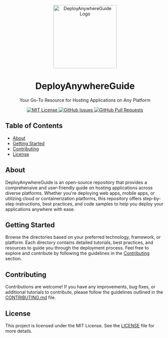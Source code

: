 <p align="center">
  <img src="repository_logo.png" alt="DeployAnywhereGuide Logo" width="200" />
</p>

<h1 align="center">DeployAnywhereGuide</h1>

<p align="center">Your Go-To Resource for Hosting Applications on Any Platform</p>

<p align="center">
  <a href="LICENSE">
    <img src="https://img.shields.io/badge/license-MIT-blue.svg" alt="MIT License" />
  </a>
  <a href="https://github.com/CodePuzzler/DeployAnywhereGuide/issues">
    <img src="https://img.shields.io/github/issues/CodePuzzler/DeployAnywhereGuide.svg" alt="GitHub Issues" />
  </a>
  <a href="https://github.com/yourusername/DeployAnywhereGuide/pulls">
    <img src="https://img.shields.io/github/issues-pr/CodePuzzler/DeployAnywhereGuide.svg" alt="GitHub Pull Requests" />
  </a>
</p>

## Table of Contents

- [About](#about)
- [Getting Started](#getting-started)
- [Contributing](#contributing)
- [License](#license)

## About

DeployAnywhereGuide is an open-source repository that provides a comprehensive and user-friendly guide on hosting applications across diverse platforms. Whether you're deploying web apps, mobile apps, or utilizing cloud or containerization platforms, this repository offers step-by-step instructions, best practices, and code samples to help you deploy your applications anywhere with ease.

## Getting Started

Browse the directories based on your preferred technology, framework, or platform. Each directory contains detailed tutorials, best practices, and resources to guide you through the deployment process. Feel free to explore and contribute by following the guidelines in the [Contributing](#contributing) section.

## Contributing

Contributions are welcome! If you have any improvements, bug fixes, or additional tutorials to contribute, please follow the guidelines outlined in the [CONTRIBUTING.md](CONTRIBUTING.md) file.

## License

This project is licensed under the MIT License. See the [LICENSE](LICENSE) file for more details.

